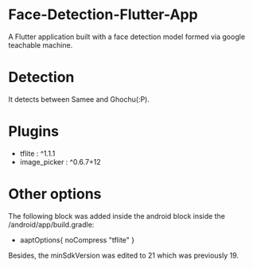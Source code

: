 # Face-Detection-Flutter-App
A Flutter application built with a face detection model formed via google teachable machine.

# Detection
It detects between Samee and Ghochu(:P).

# Plugins
 - tflite : ^1.1.1
 - image_picker : ^0.6.7+12
 
# Other options
The following block was added inside the android block inside the /android/app/build.gradle:
   - aaptOptions{
        noCompress "tflite"
     }
     
Besides, the minSdkVersion was edited to 21 which was previously 19.
